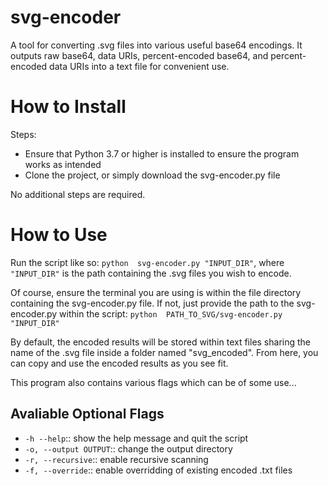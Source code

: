 # svg-encoder
A tool for converting .svg files into various useful base64 encodings. It outputs raw base64, data URIs, percent-encoded base64, and percent-encoded data URIs into a text file for convenient use.

# How to Install
Steps:
- Ensure that Python 3.7 or higher is installed to ensure the program works as intended
- Clone the project, or simply download the svg-encoder.py file

No additional steps are required.

# How to Use
Run the script like so: ```python  svg-encoder.py "INPUT_DIR"```, where ```"INPUT_DIR"``` is the path containing the .svg files you wish to encode. 

Of course, ensure the terminal you are using is within the file directory containing the svg-encoder.py file. If not, just provide the path to the svg-encoder.py within the script: ```python  PATH_TO_SVG/svg-encoder.py "INPUT_DIR"```

By default, the encoded results will be stored within text files sharing the name of the .svg file inside a folder named "svg_encoded". From here, you can copy and use the encoded results as you see fit.

This program also contains various flags which can be of some use...

## Avaliable Optional Flags
- ```-h --help```:: show the help message and quit the script
- ```-o, --output OUTPUT```:: change the output directory
- ```-r, --recursive```:: enable recursive scanning
- ```-f, --override```:: enable overridding of existing encoded .txt files


